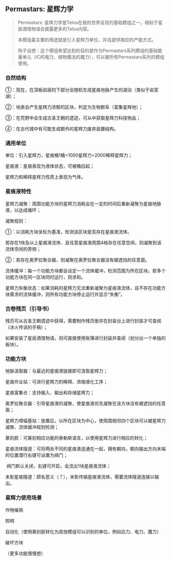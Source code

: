 ## Permastars: 星辉力学



>Permastars: 星辉力学是Telos在我的世界呈现的基础模组之一，相较于星辰酒馆物语会披露更多的Telos内容。
>
>本模组最主要的用途就是引入星辉力单位，并且提供相应的产能方式。
>
>狗子设想：这个模组希望达到的目的是作为Permastars系列模组的基础能量单元（IC的电力、植物魔法的魔力），可以被所有Permastars系列的模组使用。



### 自然结构

①：现在，在深板岩层的下部分会随机生成星痕地脉产生的湖泊（类似于岩浆湖）；

②：地表会产生星辉力浓郁的区块，判定为生物群系（富集星辉地）；

③：在荒野中会生成古圣王朝的遗迹，可从中获取星辉力科技物品；

④：在古代城中有可能生成额外的星辉力废弃装置结构。



### 通用单位

单位：引入星辉力，星痕桶1桶=1000星辉力=2000稀释星辉力；

星痕液：星痕表现为液体状态，可被桶舀起；

星辉力和稀释星辉力性质上表现为气体。



### 星痕液特性

星辉力凝聚：周围功能方块的星辉力消耗会在一定的时间后重新凝聚为星痕地脉液，以达成循环；

凝聚规则：

①：以消耗方块坐标为基准，检测该区块是否存在星痕液流体。

​	若存在1块及以上星痕液流体、且任意星痕液周围4格存在任意空闲，则凝聚到该流体空闲的旁侧；

②：若存在奥罗拉聚合器，则凝聚在奥罗拉聚合器没有被遮挡的任意面。

流体缓冲：每一个功能方块都会设定一个流体缓冲，检测范围为所在区块。若多个功能方块在同一区块同时运行，则求和。

星辉力失衡状态：如果消耗的星辉力无法重新凝聚为星痕液流体，且不存在功能方块需求的流体缓冲，则所有功能方块停止运行并显示“失衡”。



### 古卷残页（引导书）

残页可从古圣王朝遗迹中获得，需要制作残页册并在封装台上进行封装才可查阅（冰火传说的手稿）；

如果安装了星辰酒馆物语，则可直接使用账簿进行封装并查阅（划分出一个单独的板块）。



### 功能方块

地脉汲取器：与最近的星痕液链接即可汲取星辉力；

星痕作业站：可进行星辉力的稀释、浓缩液化工序；

星痕富集仓：支持输入、输出和存储星辉力；

奥罗拉聚合器：引导星痕液的凝聚，使星痕液优先凝聚在该方块没有被遮挡的任意面；

星辉力增幅基站：放置后，以所在区块为中心，使周围相邻四个区块可以被星辉力凝聚、流体缓冲规则检测；

篆刻胚：可篆刻相应功能的泰勒斯语言，以使用星辉力进行相应的转化；

星痕流体隧道：可将两处不同的星痕液连通在一起，拥有朝向，朝向输出方向末端的位置潜行右键可设置为阀门；

​			阀门默认关闭，右键可开启，会流出1块星痕液流体；

末影星痕隧道：顾名思义（？），末影传输星痕液流体，需要流体隧道连接以输出。



### 星辉力使用场景

作物催熟

照明

自动化（使用篆刻胚转化为其他模组可以识别的单位，例如应力、电力、魔力）

破坏方块

（更多功能慢慢想）

